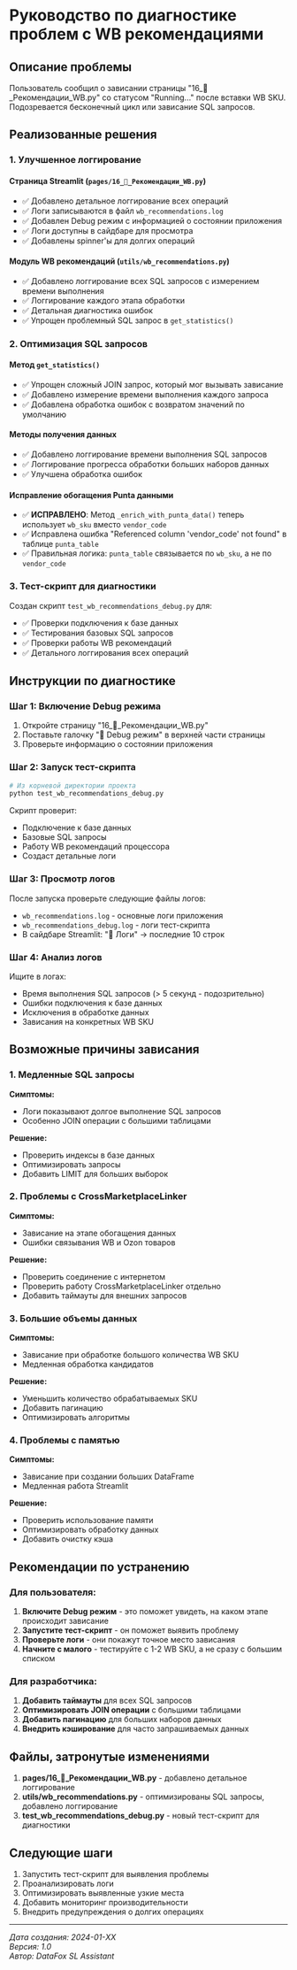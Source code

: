 # Руководство по диагностике проблем с WB рекомендациями

## Описание проблемы

Пользователь сообщил о зависании страницы "16_🎯_Рекомендации_WB.py" со статусом "Running..." после вставки WB SKU. Подозревается бесконечный цикл или зависание SQL запросов.

## Реализованные решения

### 1. Улучшенное логгирование

#### Страница Streamlit (`pages/16_🎯_Рекомендации_WB.py`)
- ✅ Добавлено детальное логгирование всех операций
- ✅ Логи записываются в файл `wb_recommendations.log`
- ✅ Добавлен Debug режим с информацией о состоянии приложения
- ✅ Логи доступны в сайдбаре для просмотра
- ✅ Добавлены spinner'ы для долгих операций

#### Модуль WB рекомендаций (`utils/wb_recommendations.py`)
- ✅ Добавлено логгирование всех SQL запросов с измерением времени выполнения
- ✅ Логгирование каждого этапа обработки
- ✅ Детальная диагностика ошибок
- ✅ Упрощен проблемный SQL запрос в `get_statistics()`

### 2. Оптимизация SQL запросов

#### Метод `get_statistics()`
- ✅ Упрощен сложный JOIN запрос, который мог вызывать зависание
- ✅ Добавлено измерение времени выполнения каждого запроса
- ✅ Добавлена обработка ошибок с возвратом значений по умолчанию

#### Методы получения данных
- ✅ Добавлено логгирование времени выполнения SQL запросов
- ✅ Логгирование прогресса обработки больших наборов данных
- ✅ Улучшена обработка ошибок

#### Исправление обогащения Punta данными
- ✅ **ИСПРАВЛЕНО**: Метод `_enrich_with_punta_data()` теперь использует `wb_sku` вместо `vendor_code`
- ✅ Исправлена ошибка "Referenced column 'vendor_code' not found" в таблице `punta_table`
- ✅ Правильная логика: `punta_table` связывается по `wb_sku`, а не по `vendor_code`

### 3. Тест-скрипт для диагностики

Создан скрипт `test_wb_recommendations_debug.py` для:
- ✅ Проверки подключения к базе данных
- ✅ Тестирования базовых SQL запросов
- ✅ Проверки работы WB рекомендаций
- ✅ Детального логгирования всех операций

## Инструкции по диагностике

### Шаг 1: Включение Debug режима
1. Откройте страницу "16_🎯_Рекомендации_WB.py"
2. Поставьте галочку "🐛 Debug режим" в верхней части страницы
3. Проверьте информацию о состоянии приложения

### Шаг 2: Запуск тест-скрипта
```bash
# Из корневой директории проекта
python test_wb_recommendations_debug.py
```

Скрипт проверит:
- Подключение к базе данных
- Базовые SQL запросы
- Работу WB рекомендаций процессора
- Создаст детальные логи

### Шаг 3: Просмотр логов
После запуска проверьте следующие файлы логов:
- `wb_recommendations.log` - основные логи приложения
- `wb_recommendations_debug.log` - логи тест-скрипта
- В сайдбаре Streamlit: "📝 Логи" → последние 10 строк

### Шаг 4: Анализ логов
Ищите в логах:
- Время выполнения SQL запросов (> 5 секунд - подозрительно)
- Ошибки подключения к базе данных
- Исключения в обработке данных
- Зависания на конкретных WB SKU

## Возможные причины зависания

### 1. Медленные SQL запросы
**Симптомы:**
- Логи показывают долгое выполнение SQL запросов
- Особенно JOIN операции с большими таблицами

**Решение:**
- Проверить индексы в базе данных
- Оптимизировать запросы
- Добавить LIMIT для больших выборок

### 2. Проблемы с CrossMarketplaceLinker
**Симптомы:**
- Зависание на этапе обогащения данных
- Ошибки связывания WB и Ozon товаров

**Решение:**
- Проверить соединение с интернетом
- Проверить работу CrossMarketplaceLinker отдельно
- Добавить таймауты для внешних запросов

### 3. Большие объемы данных
**Симптомы:**
- Зависание при обработке большого количества WB SKU
- Медленная обработка кандидатов

**Решение:**
- Уменьшить количество обрабатываемых SKU
- Добавить пагинацию
- Оптимизировать алгоритмы

### 4. Проблемы с памятью
**Симптомы:**
- Зависание при создании больших DataFrame
- Медленная работа Streamlit

**Решение:**
- Проверить использование памяти
- Оптимизировать обработку данных
- Добавить очистку кэша

## Рекомендации по устранению

### Для пользователя:
1. **Включите Debug режим** - это поможет увидеть, на каком этапе происходит зависание
2. **Запустите тест-скрипт** - он поможет выявить проблему
3. **Проверьте логи** - они покажут точное место зависания
4. **Начните с малого** - тестируйте с 1-2 WB SKU, а не сразу с большим списком

### Для разработчика:
1. **Добавить таймауты** для всех SQL запросов
2. **Оптимизировать JOIN операции** с большими таблицами
3. **Добавить пагинацию** для больших наборов данных
4. **Внедрить кэширование** для часто запрашиваемых данных

## Файлы, затронутые изменениями

1. **pages/16_🎯_Рекомендации_WB.py** - добавлено детальное логгирование
2. **utils/wb_recommendations.py** - оптимизированы SQL запросы, добавлено логгирование
3. **test_wb_recommendations_debug.py** - новый тест-скрипт для диагностики

## Следующие шаги

1. Запустить тест-скрипт для выявления проблемы
2. Проанализировать логи
3. Оптимизировать выявленные узкие места
4. Добавить мониторинг производительности
5. Внедрить предупреждения о долгих операциях

---

*Дата создания: 2024-01-XX*  
*Версия: 1.0*  
*Автор: DataFox SL Assistant* 
